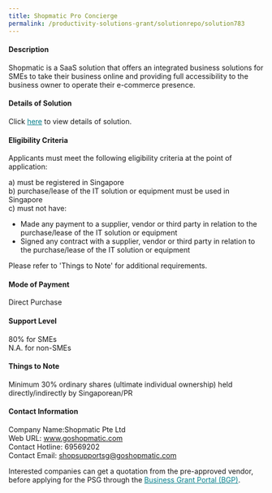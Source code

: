 ```yaml
---
title: Shopmatic Pro Concierge
permalink: /productivity-solutions-grant/solutionrepo/solution783
---
```


#### Description

Shopmatic is a SaaS solution that offers an integrated business solutions for SMEs to take their business online and providing full accessibility to the business owner to operate their e-commerce presence.

#### Details of Solution

Click <a href='https://govassist.gobusiness.gov.sg/images/psg/Desensitised_Shopmatic_Annex_3_CR_wef_18_Aug_2020.pdf' style='color:#037e8a'>here</a> to view details of solution.

#### Eligibility Criteria

Applicants must meet the following eligibility criteria at the point of application:

a) must be registered in Singapore <br>
b) purchase/lease of the IT solution or equipment must be used in Singapore <br>
c) must not have:
- Made any payment to a supplier, vendor or third party in relation to the purchase/lease of the IT solution or equipment
- Signed any contract with a supplier, vendor or third party in relation to the purchase/lease of the IT solution or equipment

Please refer to 'Things to Note' for additional requirements.

#### Mode of Payment
Direct Purchase

#### Support Level
80% for SMEs <br>
N.A. for non-SMEs

#### Things to Note
Minimum 30% ordinary shares (ultimate individual ownership) held directly/indirectly by Singaporean/PR

#### Contact Information
Company Name:Shopmatic Pte Ltd <br>Web URL: www.goshopmatic.com <br>Contact Hotline: 69569202 <br>Contact Email: shopsupportsg@goshopmatic.com <br>

Interested companies can get a quotation from the pre-approved vendor, before applying for the PSG through the <a target='_blank' style='color:#037e8a' href='https://www.businessgrants.gov.sg/'>Business Grant Portal (BGP)</a>.
